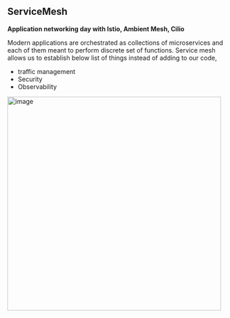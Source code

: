 ## ServiceMesh

**Application networking day with Istio, Ambient Mesh, Cilio**

Modern applications are orchestrated as collections of microservices and each of them meant to perform discrete set of functions. Service mesh allows us to establish below list of things instead of adding to our code,
  * traffic management
  * Security
  * Observability

<img width="481" alt="image" src="https://user-images.githubusercontent.com/16527158/201453279-edd72df3-532c-4989-9a43-774c97e4f0d5.png">
